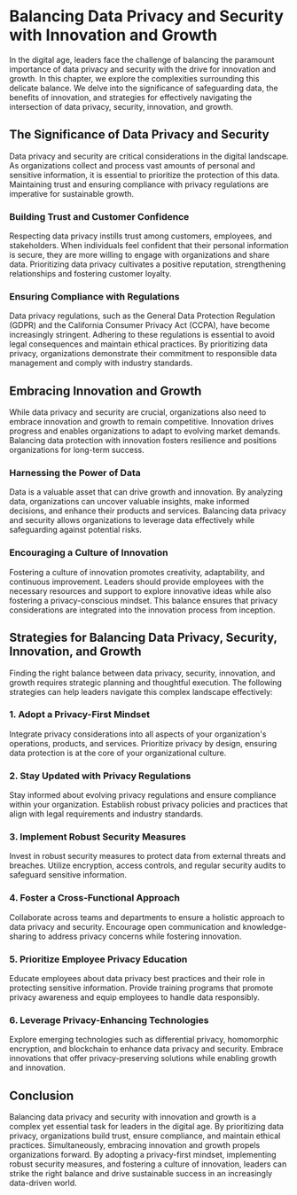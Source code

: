 Balancing Data Privacy and Security with Innovation and Growth
=========================================================================

In the digital age, leaders face the challenge of balancing the paramount importance of data privacy and security with the drive for innovation and growth. In this chapter, we explore the complexities surrounding this delicate balance. We delve into the significance of safeguarding data, the benefits of innovation, and strategies for effectively navigating the intersection of data privacy, security, innovation, and growth.

The Significance of Data Privacy and Security
---------------------------------------------

Data privacy and security are critical considerations in the digital landscape. As organizations collect and process vast amounts of personal and sensitive information, it is essential to prioritize the protection of this data. Maintaining trust and ensuring compliance with privacy regulations are imperative for sustainable growth.

### Building Trust and Customer Confidence

Respecting data privacy instills trust among customers, employees, and stakeholders. When individuals feel confident that their personal information is secure, they are more willing to engage with organizations and share data. Prioritizing data privacy cultivates a positive reputation, strengthening relationships and fostering customer loyalty.

### Ensuring Compliance with Regulations

Data privacy regulations, such as the General Data Protection Regulation (GDPR) and the California Consumer Privacy Act (CCPA), have become increasingly stringent. Adhering to these regulations is essential to avoid legal consequences and maintain ethical practices. By prioritizing data privacy, organizations demonstrate their commitment to responsible data management and comply with industry standards.

Embracing Innovation and Growth
-------------------------------

While data privacy and security are crucial, organizations also need to embrace innovation and growth to remain competitive. Innovation drives progress and enables organizations to adapt to evolving market demands. Balancing data protection with innovation fosters resilience and positions organizations for long-term success.

### Harnessing the Power of Data

Data is a valuable asset that can drive growth and innovation. By analyzing data, organizations can uncover valuable insights, make informed decisions, and enhance their products and services. Balancing data privacy and security allows organizations to leverage data effectively while safeguarding against potential risks.

### Encouraging a Culture of Innovation

Fostering a culture of innovation promotes creativity, adaptability, and continuous improvement. Leaders should provide employees with the necessary resources and support to explore innovative ideas while also fostering a privacy-conscious mindset. This balance ensures that privacy considerations are integrated into the innovation process from inception.

Strategies for Balancing Data Privacy, Security, Innovation, and Growth
-----------------------------------------------------------------------

Finding the right balance between data privacy, security, innovation, and growth requires strategic planning and thoughtful execution. The following strategies can help leaders navigate this complex landscape effectively:

### 1. Adopt a Privacy-First Mindset

Integrate privacy considerations into all aspects of your organization's operations, products, and services. Prioritize privacy by design, ensuring data protection is at the core of your organizational culture.

### 2. Stay Updated with Privacy Regulations

Stay informed about evolving privacy regulations and ensure compliance within your organization. Establish robust privacy policies and practices that align with legal requirements and industry standards.

### 3. Implement Robust Security Measures

Invest in robust security measures to protect data from external threats and breaches. Utilize encryption, access controls, and regular security audits to safeguard sensitive information.

### 4. Foster a Cross-Functional Approach

Collaborate across teams and departments to ensure a holistic approach to data privacy and security. Encourage open communication and knowledge-sharing to address privacy concerns while fostering innovation.

### 5. Prioritize Employee Privacy Education

Educate employees about data privacy best practices and their role in protecting sensitive information. Provide training programs that promote privacy awareness and equip employees to handle data responsibly.

### 6. Leverage Privacy-Enhancing Technologies

Explore emerging technologies such as differential privacy, homomorphic encryption, and blockchain to enhance data privacy and security. Embrace innovations that offer privacy-preserving solutions while enabling growth and innovation.

Conclusion
----------

Balancing data privacy and security with innovation and growth is a complex yet essential task for leaders in the digital age. By prioritizing data privacy, organizations build trust, ensure compliance, and maintain ethical practices. Simultaneously, embracing innovation and growth propels organizations forward. By adopting a privacy-first mindset, implementing robust security measures, and fostering a culture of innovation, leaders can strike the right balance and drive sustainable success in an increasingly data-driven world.
